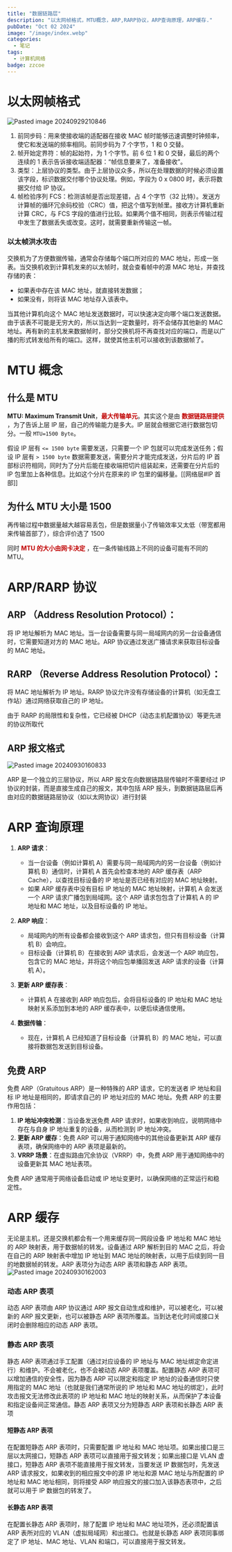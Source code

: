 ```yaml
---
title: "数据链路层"
description: "以太网帧格式，MTU概念，ARP,RARP协议，ARP查询原理，ARP缓存."
pubDate: "Oct 02 2024"
image: "/image/index.webp"
categories:
  - 笔记
tags:
  - 计算机网络
badge: zzcoe
---
```



# 以太网帧格式
![Pasted image 20240929210846](https://zzoce.obs.cn-north-4.myhuaweicloud.com/img/Pasted%20image%2020240929210846.png)

1. 前同步码：用来使接收端的适配器在接收 MAC 帧时能够迅速调整时钟频率，使它和发送端的频率相同。前同步码为 7 个字节，1 和 0 交替。
2. 帧开始定界符：帧的起始符，为 1 个字节。前 6 位 1 和 0 交替，最后的两个连续的 1 表示告诉接收端适配器：“帧信息要来了，准备接收”。
3. 类型：上层协议的类型。由于上层协议众多，所以在处理数据的时候必须设置该字段，标识数据交付哪个协议处理。例如，字段为 0 x 0800 时，表示将数据交付给 IP 协议。
4. 帧检验序列 FCS：检测该帧是否出现差错，占 4 个字节（32 比特）。发送方计算帧的循环冗余码校验（CRC）值，把这个值写到帧里。接收方计算机重新计算 CRC，与 FCS 字段的值进行比较。如果两个值不相同，则表示传输过程中发生了数据丢失或改变。这时，就需要重新传输这一帧。

### 以太帧洪水攻击

交换机为了方便数据传输，通常会存储每个端口所对应的 MAC 地址，形成一张表。当交换机收到计算机发来的以太帧时，就会查看帧中的源 MAC 地址，并查找存储的表：

- 如果表中存在该 MAC 地址，就直接转发数据；
- 如果没有，则将该 MAC 地址存入该表中。

  
当其他计算机向这个 MAC 地址发送数据时，可以快速决定向哪个端口发送数据。由于该表不可能是无穷大的，所以当达到一定数量时，将不会储存其他新的 MAC 地址。再有新的主机发来数据帧时，部分交换机将不再查找对应的端口，而是以广播的形式转发给所有的端口。这样，就使其他主机可以接收到该数据帧了。
# MTU 概念
## 什么是 MTU
**MTU: Maximum Transmit Unit**，**<font color="#c00000">最大传输单元</font>**。其实这个是由 **<font color="#c00000">数据链路层提供</font>** ，为了告诉上层 IP 层，自己的传输能力是多大。IP 层就会根据它进行数据包切分。一般 `MTU=1500 Byte`。  

假设 IP 层有 `<= 1500 byte` 需要发送，只需要一个 IP 包就可以完成发送任务；假设 IP 层有 `> 1500 byte` 数据需要发送，需要分片才能完成发送，分片后的 IP 首部标识符相同，同时为了分片后能在接收端把切片组装起来，还需要在分片后的 IP 包里加上各种信息。比如这个分片在原来的 IP 包里的偏移量。[[网络层#IP 首部]]

## 为什么 MTU 大小是 1500 

再传输过程中数据量越大越容易丢包，但是数据量小了传输效率又太低（带宽都用来传输首部了），综合评价选了 1500

同时 **<font color="#c00000">MTU 的大小由网卡决定</font>** ，在一条传输线路上不同的设备可能有不同的 MTU。
# ARP/RARP 协议
## ARP （Address Resolution Protocol）：
将 IP 地址解析为 MAC 地址。当一台设备需要与同一局域网内的另一台设备通信时，它需要知道对方的 MAC 地址。ARP 协议通过发送广播请求来获取目标设备的 MAC 地址。
## RARP （Reverse Address Resolution Protocol）：
将 MAC 地址解析为 IP 地址。RARP 协议允许没有存储设备的计算机（如无盘工作站）通过网络获取自己的 IP 地址。

由于 RARP 的局限性和复杂性，它已经被 DHCP（动态主机配置协议）等更先进的协议所取代

## ARP 报文格式
![Pasted image 20240930160833](https://zzoce.obs.cn-north-4.myhuaweicloud.com/img/Pasted%20image%2020240930160833.png)

ARP 是一个独立的三层协议，所以 ARP 报文在向数据链路层传输时不需要经过 IP 协议的封装，而是直接生成自己的报文，其中包括 ARP 报头，到数据链路层后再由对应的数据链路层协议（如以太网协议）进行封装

# ARP 查询原理
1. **ARP 请求**：
    
    - 当一台设备（例如计算机 A）需要与同一局域网内的另一台设备（例如计算机 B）通信时，计算机 A 首先会检查本地的 ARP 缓存表（ARP Cache），以查找目标设备的 IP 地址是否已经有对应的 MAC 地址映射。
    - 如果 ARP 缓存表中没有目标 IP 地址的 MAC 地址映射，计算机 A 会发送一个 ARP 请求广播包到局域网。这个 ARP 请求包包含了计算机 A 的 IP 地址和 MAC 地址，以及目标设备的 IP 地址。
2. **ARP 响应**：
    
    - 局域网内的所有设备都会接收到这个 ARP 请求包，但只有目标设备（计算机 B）会响应。
    - 目标设备（计算机 B）在接收到 ARP 请求后，会发送一个 ARP 响应包，包含它的 MAC 地址，并将这个响应包单播回发送 ARP 请求的设备（计算机 A）。
3. **更新 ARP 缓存表**：
    
    - 计算机 A 在接收到 ARP 响应包后，会将目标设备的 IP 地址和 MAC 地址映射关系添加到本地的 ARP 缓存表中，以便后续通信使用。
4. **数据传输**：
    
    - 现在，计算机 A 已经知道了目标设备（计算机 B）的 MAC 地址，可以直接将数据包发送到目标设备。
## 免费 ARP
免费 ARP（Gratuitous ARP）是一种特殊的 ARP 请求，它的发送者 IP 地址和目标 IP 地址是相同的，即请求自己的 IP 地址对应的 MAC 地址。免费 ARP 的主要作用包括：

1. **IP 地址冲突检测**：当设备发送免费 ARP 请求时，如果收到响应，说明网络中存在与自身 IP 地址重复的设备，从而检测到 IP 地址冲突。
2. **更新 ARP 缓存**：免费 ARP 可以用于通知网络中的其他设备更新其 ARP 缓存表项，确保网络中的 ARP 表项是最新的。
3. **VRRP 场景**：在虚拟路由冗余协议（VRRP）中，免费 ARP 用于通知网络中的设备更新其 MAC 地址表项。

免费 ARP 通常用于网络设备启动或 IP 地址变更时，以确保网络的正常运行和稳定性。
# ARP 缓存

无论是主机，还是交换机都会有一个用来缓存同一网段设备 IP 地址和 MAC 地址的 ARP 映射表，用于数据帧的转发。设备通过 ARP 解析到目的 MAC 之后，将会在自己的 ARP 映射表中增加 IP 地址到 MAC 地址的映射表，以用于后续到同一目的地数据帧的转发。ARP 表项分为动态 ARP 表项和静态 ARP 表项。
![Pasted image 20240930162003](https://zzoce.obs.cn-north-4.myhuaweicloud.com/img/Pasted%20image%2020240930162003.png)
### 动态 ARP 表项

动态 ARP 表项由 ARP 协议通过 ARP 报文自动生成和维护，可以被老化，可以被新的 ARP 报文更新，也可以被静态 ARP 表项所覆盖。当到达老化时间或接口关闭时会删除相应的动态 ARP 表项。

### 静态 ARP 表项

静态 ARP 表项通过手工配置（通过对应设备的 IP 地址与 MAC 地址绑定命定进行）和维护。不会被老化，也不会被动态 ARP 表项覆盖。配置静态 ARP 表项可以增加通信的安全性，因为静态 ARP 可以限定和指定 IP 地址的设备通信时只使用指定的 MAC 地址（也就是我们通常所说的 IP 地址和 MAC 地址的绑定），此时攻击报文无法修改此表项的 IP 地址和 MAC 地址的映射关系，从而保护了本设备和指定设备间正常通信。静态 ARP 表项又分为短静态 ARP 表项和长静态 ARP 表项

#### 短静态 ARP 表项

在配置短静态 ARP 表项时，只需要配置 IP 地址和 MAC 地址项。如果出接口是三层以太网接口，短静态 ARP 表项可以直接用于报文转发；如果出接口是 VLAN 虚接口，短静态 ARP 表项不能直接用于报文转发，当要发送 IP 数据包时，先发送 ARP 请求报文，如果收到的相应报文中的源 IP 地址和源 MAC 地址与所配置的 IP 地址和 MAC 地址相同，则将接受 ARP 响应报文的接口加入该静态表项中，之后就可以用于 IP 数据包的转发了。

#### 长静态 ARP 表项

在配置长静态 ARP 表项时，除了配置 IP 地址和 MAC 地址项外，还必须配置该 ARP 表所对应的 VLAN（虚拟局域网）和出接口。也就是长静态 ARP 表项同事绑定了 IP 地址、MAC 地址、VLAN 和端口，可以直接用于报文转发。